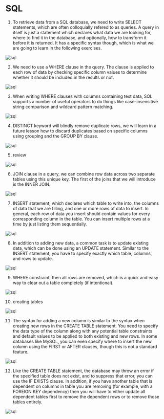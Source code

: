 # SQL

1. To retrieve data from a SQL database, we need to write SELECT statements, which are often colloquially refered to as queries. A query in itself is just a statement which declares what data we are looking for, where to find it in the database, and optionally, how to transform it before it is returned. It has a specific syntax though, which is what we are going to learn in the following exercises.

![sql](/ss/sql1.png)

2. We need to use a WHERE clause in the query. The clause is applied to each row of data by checking specific column values to determine whether it should be included in the results or not.

![sql](/ss/sql2.png)

3. When writing WHERE clauses with columns containing text data, SQL supports a number of useful operators to do things like case-insensitive string comparison and wildcard pattern matching.

![sql](/ss/sql3.png)

4. DISTINCT keyword will blindly remove duplicate rows, we will learn in a future lesson how to discard duplicates based on specific columns using grouping and the GROUP BY clause.

![sql](/ss/sql4.png)

5. review

![sql](/ss/sql5.png)

6. JOIN clause in a query, we can combine row data across two separate tables using this unique key. The first of the joins that we will introduce is the INNER JOIN.

![sql](/ss/sql6.png)

7. INSERT statement, which declares which table to write into, the columns of data that we are filling, and one or more rows of data to insert. In general, each row of data you insert should contain values for every corresponding column in the table. You can insert multiple rows at a time by just listing them sequentially.

![sql](/ss/sql7.png)

8. In addition to adding new data, a common task is to update existing data, which can be done using an UPDATE statement. Similar to the INSERT statement, you have to specify exactly which table, columns, and rows to update.

![sql](/ss/sql8.png)

9. WHERE constraint, then all rows are removed, which is a quick and easy way to clear out a table completely (if intentional).

![sql](/ss/sql9.png)

10. creating tables

![sql](/ss/sql10.png)

11. The syntax for adding a new column is similar to the syntax when creating new rows in the CREATE TABLE statement. You need to specify the data type of the column along with any potential table constraints and default values to be applied to both existing and new rows. In some databases like MySQL, you can even specify where to insert the new column using the FIRST or AFTER clauses, though this is not a standard feature.

![sql](/ss/sql11.png)

12. Like the CREATE TABLE statement, the database may throw an error if the specified table does not exist, and to suppress that error, you can use the IF EXISTS clause. In addition, if you have another table that is dependent on columns in table you are removing (for example, with a FOREIGN KEY dependency) then you will have to either update all dependent tables first to remove the dependent rows or to remove those tables entirely.

![sql](/ss/sql12.png)
